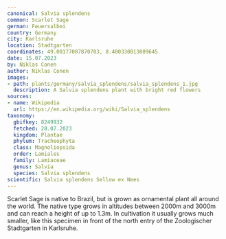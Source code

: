 ```yaml
---
canonical: Salvia splendens
common: Scarlet Sage
german: Feuersalbei
country: Germany
city: Karlsruhe
location: Stadtgarten
coordinates: 49.00177007870703, 8.400330013009645
date: 15.07.2023
by: Niklas Conen
author: Niklas Conen
images:
- path: plants/germany/salvia_splendens/salvia_splendens_1.jpg
  description: A Salvia splendens plant with bright red flowers
sources:
- name: Wikipedia
  url: https://en.wikipedia.org/wiki/Salvia_splendens
taxonomy:
  gbifkey: 8249932
  fetched: 28.07.2023
  kingdom: Plantae
  phylum: Tracheophyta
  class: Magnoliopsida
  order: Lamiales
  family: Lamiaceae
  genus: Salvia
  species: Salvia splendens
scientific: Salvia splendens Sellow ex Nees
---
```


Scarlet Sage is native to Brazil, but is grown as ornamental plant all around the world. The native type grows in altitudes between 2000m and 3000m and can reach a height of up to 1.3m. In cultivation it usually grows much smaller, like this specimen in front of the north entry of the Zoologischer Stadtgarten in Karlsruhe.
